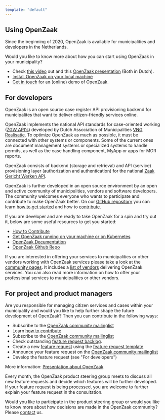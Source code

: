 ```yaml
---
template: "default"
---
```


## Using OpenZaak

Since the beginning of 2020, OpenZaak is available for municipalities and developers in the Netherlands.

Would you like to know more about how you can start using OpenZaak in your municipality?

* Check [this video](https://player.vimeo.com/video/389842983?app_id=122963) out and this [OpenZaak presentation](https://commonground.nl/file/download/54477469/2020-02-14-presentatie-open-zaak-at-live2020pdf) (Both in Dutch).
* [Install OpenZaak on your local machine](https://open-zaak.readthedocs.io/en/latest/installation/index.html)
* [Get in touch](/contact/) for an (online) demo of OpenZaak.

## For developers

OpenZaak is an open source case register API provisioning backend for municipalites that want to deliver citizen-friendly services online.

OpenZaak implements the national API standards for case-oriented working ([ZGW API's](https://github.com/VNG-Realisatie/gemma-zaken)) developed by Dutch Association of Municipalities [VNG Realisatie](https://www.vngrealisatie.nl). To optimize OpenZaak as much as possible, it must be connected with other systems or components. Some of the current ones are document management systems or specialized systems to handle permits, as well as the case handling component, MyApp or apps for MOR reports.

OpenZaak consists of backend (storage and retrieval) and API (service) provisioning layer (authorization and authentication) for the national [Zaak Gericht Werken API](https://github.com/VNG-Realisatie/gemma-zaken).

OpenZaak is further developed in an open source environment by an open and active community of municipalities, vendors and software developers. The community welcomes everyone who wants to participate and contribute to make OpenZaak better. On our [GitHub repository](https://github.com/open-zaak/open-zaak) you can learn [how to get started](https://open-zaak.readthedocs.io/en/latest/installation/index.html#installation-index) and how to [contribute](https://github.com/open-zaak/open-zaak/blob/master/CONTRIBUTING.md).

If you are developer and are ready to take OpenZaak for a spin and try out it, below are some useful resources to get you started:

* [How to Contribute](https://github.com/open-zaak/open-zaak/blob/master/CONTRIBUTING.md)
* [Get OpenZaak running on your machine or on Kubernetes](https://open-zaak.readthedocs.io/en/latest/installation/index.html)
* [OpenZaak Documentation](https://open-zaak.readthedocs.io/en/latest/introduction/index.html)
* [OpenZaak Github Repo](https://github.com/open-zaak/open-zaak)

If you are interested in offering your services to municipalities or other vendors working with OpenZaak services please take a look at the [community pages](/community). It includes a [list of vendors](/community) delivering OpenZaak services. You can also read more information on how to offer your professional services to municipalities or other vendors.

## For project and product managers

Are you responsible for managing citizen services and cases within your municipality and would you like to help further shape the future development of OpenZaak?
Then you can contribute in the following ways:

* Subscribe to the [OpenZaak community mailinglist](https://lists.publiccode.net/mailman/postorius/lists/openzaak-discuss.lists.publiccode.net)
* Learn [how to contribute](https://github.com/open-zaak/open-zaak/blob/master/CONTRIBUTING.md)
* Subscribe to the [OpenZaak community mailinglist](https://lists.publiccode.net/mailman/postorius/lists/openzaak-discuss.lists.publiccode.net)
* Check outstanding [feature request backlog](https://github.com/orgs/open-zaak/projects/2).
* Create a new [feature request](https://github.com/open-zaak/product-steering/issues/new?assignees=&labels=enhancement&template=feature_request.md&title=%5BFEATURE-REQUEST%5D) using the [feature request template](https://github.com/open-zaak/product-steering/blob/main/.github/ISSUE_TEMPLATE/feature_request.md)
* Announce your feature request on the [OpenZaak community mailinglist](https://lists.publiccode.net/mailman/postorius/lists/openzaak-discuss.lists.publiccode.net)
* Develop the feature request (see "For developers")


More information: [Presentation about OpenZaak](https://commonground.nl/file/download/54477469/2020-02-14-presentatie-open-zaak-at-live2020pdf)

Every month, the OpenZaak product steering group meets to discuss all new feature requests and decide which features will be further developed. If your feature request is being processed, you are welcome to further explain your feature request in the consultation.

Would you like to participate in the product steering group or would you like to know more about how decisions are made in the OpenZaak community? Please [contact](/en/contact) us.
